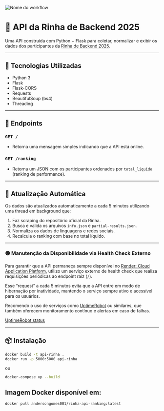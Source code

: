 ![Nome do workflow](https://github.com/andersongomes001/rinha-api-ranking/actions/workflows/deploy.yml/badge.svg)
# 🥊 API da Rinha de Backend 2025

Uma API construída com Python + Flask para coletar, normalizar e exibir os dados dos participantes da [Rinha de Backend 2025](https://github.com/zanfranceschi/rinha-de-backend-2025).

---

## 🔧 Tecnologias Utilizadas

- Python 3
- Flask
- Flask-CORS
- Requests
- BeautifulSoup (bs4)
- Threading

---

## 🚀 Endpoints

### `GET /`
- Retorna uma mensagem simples indicando que a API está online.

### `GET /ranking`
- Retorna um JSON com os participantes ordenados por `total_liquido` (ranking de performance).

---

## 🔁 Atualização Automática

Os dados são atualizados automaticamente a cada 5 minutos utilizando uma thread em background que:
1. Faz scraping do repositório oficial da Rinha.
2. Busca e valida os arquivos `info.json` e `partial-results.json`.
3. Normaliza os dados de linguagens e redes sociais.
4. Recalcula o ranking com base no total líquido.

---

### 🟢 Manutenção da Disponibilidade via Health Check Externo

Para garantir que a API permaneça sempre disponível no [Render: Cloud Application Platform](https://render.com/), utilizo um serviço externo de health check que realiza requisições periódicas ao endpoint raiz (`/`).

Esse “request” a cada 5 minutos evita que a API entre em modo de hibernação por inatividade, mantendo o serviço sempre ativo e acessível para os usuários.

Recomendo o uso de serviços como [UptimeRobot](https://uptimerobot.com) ou similares, que também oferecem monitoramento contínuo e alertas em caso de falhas.

[UptimeRobot status](https://stats.uptimerobot.com/dfA9KebgKL)

---

## 📦 Instalação

```bash
docker build -t api-rinha .
docker run -p 5000:5000 api-rinha
```
ou

```bash
docker-compose up --build
```

## Imagem Docker disponível em:

```bash
docker pull andersongomes001/rinha-api-ranking:latest
```
